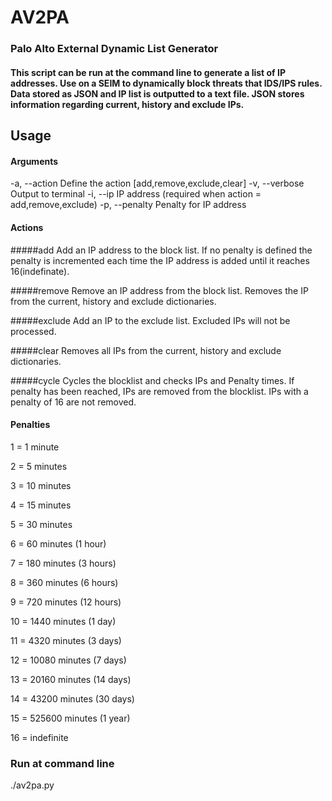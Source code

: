 # AV2PA
### Palo Alto External Dynamic List Generator

#### This script can be run at the command line to generate a list of IP addresses.  Use on a SEIM to dynamically block threats that IDS/IPS rules.  Data stored as JSON and IP list is outputted to a text file.  JSON stores information regarding current, history and exclude IPs. 

## Usage

#### Arguments

 -a, --action			Define the action [add,remove,exclude,clear]
 -v, --verbose			Output to terminal
 -i, --ip				IP address (required when action = add,remove,exclude)
 -p, --penalty			Penalty for IP address
 
#### Actions

#####add
Add an IP address to the block list.  If no penalty is defined the penalty is incremented each time the IP address is added until it reaches 16(indefinate).

#####remove
Remove an IP address from the block list.  Removes the IP from the current, history and exclude dictionaries.

#####exclude
Add an IP to the exclude list.  Excluded IPs will not be processed.

#####clear 
Removes all IPs from the current, history and exclude dictionaries.

#####cycle
Cycles the blocklist and checks IPs and Penalty times.  If penalty has been reached, IPs are removed from the blocklist.  IPs with a penalty of 16 are not removed.  

#### Penalties
1 = 1 minute

2 = 5 minutes

3 = 10 minutes

4 = 15 minutes

5 = 30 minutes

6 = 60 minutes (1 hour)

7 = 180 minutes (3 hours)

8 = 360 minutes (6 hours)

9 = 720 minutes (12 hours)

10 = 1440 minutes (1 day)

11 = 4320 minutes (3 days)

12 = 10080 minutes (7 days)

13 = 20160 minutes (14 days)

14 = 43200 minutes (30 days)

15 = 525600 minutes (1 year)

16 = indefinite



### Run at command line



./av2pa.py 